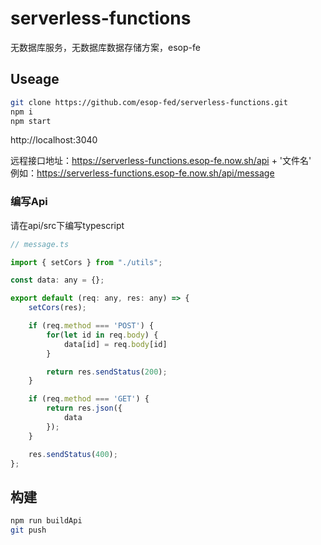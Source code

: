 # serverless-functions
无数据库服务，无数据库数据存储方案，esop-fe

## Useage
```bash
git clone https://github.com/esop-fed/serverless-functions.git
npm i
npm start
```

http://localhost:3040

远程接口地址：https://serverless-functions.esop-fe.now.sh/api + '文件名'  
例如：https://serverless-functions.esop-fe.now.sh/api/message

### 编写Api
请在api/src下编写typescript

```js
// message.ts

import { setCors } from "./utils";

const data: any = {};

export default (req: any, res: any) => {
    setCors(res);

    if (req.method === 'POST') {
        for(let id in req.body) {
            data[id] = req.body[id]
        }

        return res.sendStatus(200);
    }

    if (req.method === 'GET') {
        return res.json({
            data
        });
    }

    res.sendStatus(400);
};
```

## 构建

```bash
npm run buildApi
git push
```
